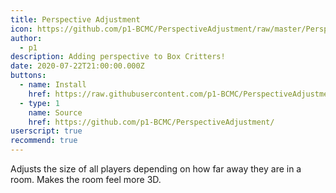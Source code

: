 ```yaml
---
title: Perspective Adjustment
icon: https://github.com/p1-BCMC/PerspectiveAdjustment/raw/master/PerspectiveAdjustment.png
author:
  - p1
description: Adding perspective to Box Critters!
date: 2020-07-22T21:00:00.000Z
buttons:
  - name: Install
    href: https://raw.githubusercontent.com/p1-BCMC/PerspectiveAdjustment/master/PerspectiveAdjustment.user.js
  - type: 1
    name: Source
    href: https://github.com/p1-BCMC/PerspectiveAdjustment/
userscript: true
recommend: true
---
```

Adjusts the size of all players depending on how far away they are in a room. Makes the room feel more 3D.